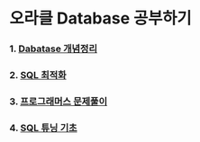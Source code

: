 # 오라클 Database 공부하기

### 1. <a href="https://github.com/jaero0725/Database_Study/tree/main/Concept">Dabatase 개념정리</a>
### 2. <a href="https://github.com/jaero0725/Database_Study/tree/main/Optimization">SQL 최적화</a>
### 3. <a href="https://github.com/jaero0725/Database_Study/tree/main/QuerySolution"> 프로그래머스 문제풀이</a>
### 4. <a href="https://github.com/jaero0725/Database_Study/tree/main/QueryTuning"> SQL 튜닝 기초 </a>
